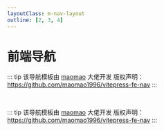 ```yaml
---
layoutClass: m-nav-layout
outline: [2, 3, 4]
---
```


<script setup>
import MNavLinks from './components/MNavLinks.vue'

import { NAV_DATA } from './data'
</script>
<style src="./index.scss"></style>

# 前端导航

::: tip
该导航模板由 [maomao](https://github.com/maomao1996) 大佬开发 版权声明：<https://github.com/maomao1996/vitepress-fe-nav>
:::

<MNavLinks v-for="{title, items} in NAV_DATA" :title="title" :items="items"/>

<br />

::: tip
该导航模板由 [maomao](https://github.com/maomao1996) 大佬开发 版权声明：<https://github.com/maomao1996/vitepress-fe-nav>
:::
